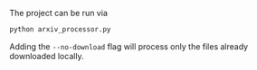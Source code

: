 The project can be run via 
```bash
python arxiv_processor.py
```

Adding the 
```--no-download``` flag will process only the files already downloaded locally.